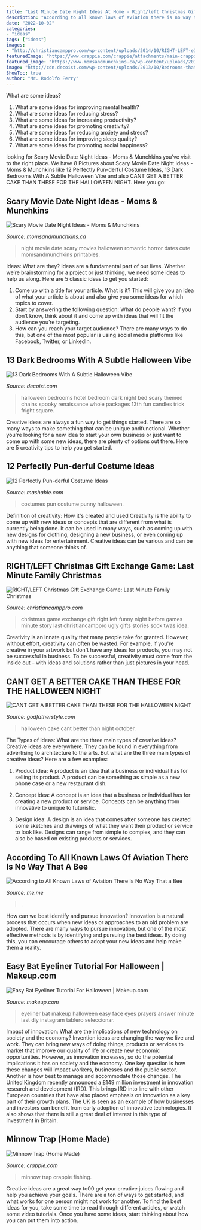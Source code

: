 ```yaml
---
title: "Last Minute Date Night Ideas At Home - Right/left Christmas Gift Exchange Game: Last Minute Family Christmas"
description: "According to all known laws of aviation there is no way that a bee"
date: "2022-10-02"
categories:
- "ideas"
tags: ["ideas"]
images:
- "http://christiancamppro.com/wp-content/uploads/2014/10/RIGHT-LEFT-e1413801373973.png"
featuredImage: "https://www.crappie.com/crappie/attachments/main-crappie-fishing-forum/18196d1209606782-minnow-trap-home-3-jpg"
featured_image: "https://www.momsandmunchkins.ca/wp-content/uploads/2015/03/scary-movie-date-night-printables-7.jpg"
image: "http://cdn.decoist.com/wp-content/uploads/2013/10/Bedrooms-that-seem-designed-for-Halloween-7.jpg"
ShowToc: true
author: "Mr. Rodolfo Ferry"
---
```



What are some ideas?
1. What are some ideas for improving mental health? 
2. What are some ideas for reducing stress? 
3. What are some ideas for increasing productivity? 
4. What are some ideas for promoting creativity?
5. What are some ideas for reducing anxiety and stress? 
6. What are some ideas for improving sleep quality?
7. What are some ideas for promoting social happiness?

	

		
looking for Scary Movie Date Night Ideas - Moms &amp; Munchkins you've visit to the right place. We have 8 Pictures about Scary Movie Date Night Ideas - Moms &amp; Munchkins like 12 Perfectly Pun-derful Costume Ideas, 13 Dark Bedrooms With A Subtle Halloween Vibe and also CANT GET A BETTER CAKE THAN THESE FOR THE HALLOWEEN NIGHT. Here you go:
		
    
## Scary Movie Date Night Ideas - Moms &amp; Munchkins

<img loading=lazy src="https://www.momsandmunchkins.ca/wp-content/uploads/2015/03/scary-movie-date-night-printables-7.jpg" onerror="this.onerror=null;this.src='https://tse1.mm.bing.net/th?id=OIP.T8OS2ZRniW9udQIsyWLG5wHaLv&amp;pid=15.1';" alt="Scary Movie Date Night Ideas - Moms &amp; Munchkins">

_Source: momsandmunchkins.ca_

>night movie date scary movies halloween romantic horror dates cute momsandmunchkins printables. 

	

Ideas: What are they?
Ideas are a fundamental part of our lives. Whether we’re brainstorming for a project or just thinking, we need some ideas to help us along. Here are 5 classic ideas to get you started:
1. Come up with a title for your article. What is it? This will give you an idea of what your article is about and also give you some ideas for which topics to cover.
2. Start by answering the following question: What do people want? If you don’t know, think about it and come up with ideas that will fit the audience you’re targeting. 
3. How can you reach your target audience? There are many ways to do this, but one of the most popular is using social media platforms like Facebook, Twitter, or LinkedIn.

    
## 13 Dark Bedrooms With A Subtle Halloween Vibe

<img loading=lazy src="http://cdn.decoist.com/wp-content/uploads/2013/10/Bedrooms-that-seem-designed-for-Halloween-7.jpg" onerror="this.onerror=null;this.src='https://tse3.mm.bing.net/th?id=OIP.BxuE6M7eAy9TbS9kgLkPcwHaEg&amp;pid=15.1';" alt="13 Dark Bedrooms With A Subtle Halloween Vibe">

_Source: decoist.com_

>halloween bedrooms hotel bedroom dark night bed scary themed chains spooky renaissance whole packages 13th fun candles trick fright square. 

	

Creative ideas are always a fun way to get things started. There are so many ways to make something that can be unique andfunctional. Whether you're looking for a new idea to start your own business or just want to come up with some new ideas, there are plenty of options out there. Here are 5 creativity tips to help you get started.

    
## 12 Perfectly Pun-derful Costume Ideas

<img loading=lazy src="https://i.imgur.com/X5hZZvD.jpg" onerror="this.onerror=null;this.src='https://tse4.mm.bing.net/th?id=OIP.572nBzVroXz-T0wlxTB8sAAAAA&amp;pid=15.1';" alt="12 Perfectly Pun-derful Costume Ideas">

_Source: mashable.com_

>costumes pun costume punny halloween. 

	

Definition of creativity: How it's created and used
Creativity is the ability to come up with new ideas or concepts that are different from what is currently being done. It can be used in many ways, such as coming up with new designs for clothing, designing a new business, or even coming up with new ideas for entertainment. Creative ideas can be various and can be anything that someone thinks of.

    
## RIGHT/LEFT Christmas Gift Exchange Game: Last Minute Family Christmas

<img loading=lazy src="http://christiancamppro.com/wp-content/uploads/2014/10/RIGHT-LEFT-e1413801373973.png" onerror="this.onerror=null;this.src='https://tse1.mm.bing.net/th?id=OIP.5SnooT0GqOzJj6iM-GkjTAHaLH&amp;pid=15.1';" alt="RIGHT/LEFT Christmas Gift Exchange Game: Last Minute Family Christmas">

_Source: christiancamppro.com_

>christmas game exchange gift right left funny night before games minute story last christiancamppro ugly gifts stories sock twas idea. 

	

Creativity is an innate quality that many people take for granted. However, without effort, creativity can often be wasted. For example, if you're creative in your artwork but don't have any ideas for products, you may not be successful in business. To be successful, creativity must come from the inside out – with ideas and solutions rather than just pictures in your head.

    
## CANT GET A BETTER CAKE THAN THESE FOR THE HALLOWEEN NIGHT

<img loading=lazy src="http://godfatherstyle.com/wp-content/uploads/2015/10/cake-pictures-skittles-and-halloween-.jpg" onerror="this.onerror=null;this.src='https://tse3.mm.bing.net/th?id=OIP.zKNHqZnhaEclrfHRJz7jfwHaJ4&amp;pid=15.1';" alt="CANT GET A BETTER CAKE THAN THESE FOR THE HALLOWEEN NIGHT">

_Source: godfatherstyle.com_

>halloween cake cant better than night october. 

	

The Types of Ideas: What are the three main types of creative ideas?
Creative ideas are everywhere. They can be found in everything from advertising to architecture to the arts. But what are the three main types of creative ideas? Here are a few examples:
1. Product idea: A product is an idea that a business or individual has for selling its product. A product can be something as simple as a new phone case or a new restaurant dish.

2. Concept idea: A concept is an idea that a business or individual has for creating a new product or service. Concepts can be anything from innovative to unique to futuristic.

3. Design idea: A design is an idea that comes after someone has created some sketches and drawings of what they want their product or service to look like. Designs can range from simple to complex, and they can also be based on existing products or services.

    
## According To All Known Laws Of Aviation There Is No Way That A Bee

<img loading=lazy src="https://pics.me.me/thumb_according-to-all-known-laws-of-aviation-there-is-no-65586634.png" onerror="this.onerror=null;this.src='https://tse4.mm.bing.net/th?id=OIP.D6c0QXUowjEbW8x9hHH9YwAAAA&amp;pid=15.1';" alt="According to All Known Laws of Aviation There Is No Way That a Bee">

_Source: me.me_

>. 

	

How can we best identify and pursue innovation?
Innovation is a natural process that occurs when new ideas or approaches to an old problem are adopted. There are many ways to pursue innovation, but one of the most effective methods is by identifying and pursuing the best ideas. By doing this, you can encourage others to adopt your new ideas and help make them a reality.

    
## Easy Bat Eyeliner Tutorial For Halloween | Makeup.com

<img loading=lazy src="https://www.makeup.com/-/media/project/loreal/brand-sites/mdc/americas/us/articles/2017/october/31-news-bat-eyeliner/makeupcompostgraphicshero1news103117.jpg?w=400&amp;h=400&amp;blr=False&amp;hash=599FB91F290C201B40517C2BE23F6FB9" onerror="this.onerror=null;this.src='https://tse4.mm.bing.net/th?id=OIP.I_y96o_u9SyjZ9FgBaVgtwHaHa&amp;pid=15.1';" alt="Easy Bat Eyeliner Tutorial For Halloween | Makeup.com">

_Source: makeup.com_

>eyeliner bat makeup halloween easy face eyes prayers answer minute last diy instagram tablero seleccionar. 

	

Impact of innovation: What are the implications of new technology on society and the economy?
Invention ideas are changing the way we live and work. They can bring new ways of doing things, products or services to market that improve our quality of life or create new economic opportunities. However, as innovation increases, so do the potential implications it has on society and the economy. One key question is how these changes will impact workers, businesses and the public sector. Another is how best to manage and accommodate those changes.
The United Kingdom recently announced a £149 million investment in innovation research and development (IRD). This brings IRD into line with other European countries that have also placed emphasis on innovation as a key part of their growth plans. The UK is seen as an example of how businesses and investors can benefit from early adoption of innovative technologies. It also shows that there is still a great deal of interest in this type of investment in Britain.

    
## Minnow Trap (Home Made)

<img loading=lazy src="https://www.crappie.com/crappie/attachments/main-crappie-fishing-forum/18196d1209606782-minnow-trap-home-3-jpg" onerror="this.onerror=null;this.src='https://tse4.mm.bing.net/th?id=OIP.e2zqhnJURxakK96eMIjt0gHaFj&amp;pid=15.1';" alt="Minnow Trap (Home Made)">

_Source: crappie.com_

>minnow trap crappie fishing. 

	

Creative ideas are a great way to00 get your creative juices flowing and help you achieve your goals. There are a ton of ways to get started, and what works for one person might not work for another. To find the best ideas for you, take some time to read through different articles, or watch some video tutorials. Once you have some ideas, start thinking about how you can put them into action.

